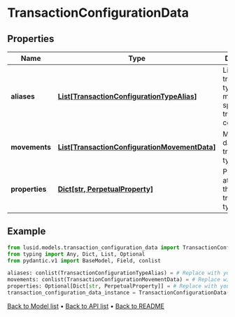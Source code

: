 # TransactionConfigurationData

## Properties
Name | Type | Description | Notes
------------ | ------------- | ------------- | -------------
**aliases** | [**List[TransactionConfigurationTypeAlias]**](TransactionConfigurationTypeAlias.md) | List of transaction types that map to this specific transaction configuration | 
**movements** | [**List[TransactionConfigurationMovementData]**](TransactionConfigurationMovementData.md) | Movement data for the transaction type | 
**properties** | [**Dict[str, PerpetualProperty]**](PerpetualProperty.md) | Properties attached to the transaction type | [optional] 
## Example

```python
from lusid.models.transaction_configuration_data import TransactionConfigurationData
from typing import Any, Dict, List, Optional
from pydantic.v1 import BaseModel, Field, conlist

aliases: conlist(TransactionConfigurationTypeAlias) = # Replace with your value
movements: conlist(TransactionConfigurationMovementData) = # Replace with your value
properties: Optional[Dict[str, PerpetualProperty]] = # Replace with your value
transaction_configuration_data_instance = TransactionConfigurationData(aliases=aliases, movements=movements, properties=properties)

```

[Back to Model list](../README.md#documentation-for-models) &#8226; [Back to API list](../README.md#documentation-for-api-endpoints) &#8226; [Back to README](../README.md)

